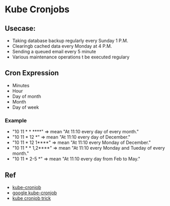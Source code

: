 # Kube Cronjobs

## Usecase:
* Taking database backup regularly every Sunday 1 P.M.
* Clearingb cached data every Monday at 4 P.M.
* Sending a queued email every 5 minute
* Various maintenance operations t be executed regulary

## Cron Expression

* Minutes
* Hour
* Day of month
* Month
* Day of week

### Example
* "10 11 * * ****" => mean "At 11:10 every day of every month."
* "10 11 * 12 *" => mean "At 11:10 every day of December."
* "10 11 * 12 1****" => mean "At 11:10 every Monday of December."
* "10 11 * * 1,2****" => mean "At 11:10 every Monday and Tueday
of every month."
* "10 11 * 2-5 *" => mean "At 11:10 every day from Feb to May."


## Ref
* [kube-cronjob](https://www.baeldung.com/ops/kubernetes-run-cron-jobs)
* [google kube-cronjob](https://cloud.google.com/kubernetes-engine/docs/how-to/cronjobs)
* [kube cronjob trick](https://medium.com/@pranay.shah/how-to-get-logs-from-cron-job-in-kubernetes-last-completed-job-7957327c7e76)
